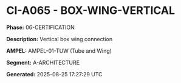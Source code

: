 # CI-A065 - BOX-WING-VERTICAL

**Phase:** 06-CERTIFICATION

**Description:** Vertical box wing connection

**AMPEL:** AMPEL-01-TUW (Tube and Wing)

**Segment:** A-ARCHITECTURE

**Generated:** 2025-08-25 17:27:29 UTC
